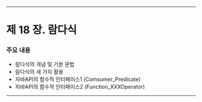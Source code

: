 ------
# 제 18 장. 람다식

### 주요 내용
  * 람다식의 개념 및 기본 문법
  * 람다식의 세 가지 활용
  * 자바API의 함수적 인터페이스1 (Comsumer_Predicate)
  * 자바API의 함수적 인터페이스2 (Function_XXXOperator)
  
-----
